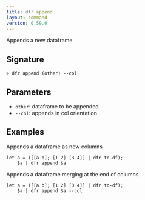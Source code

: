 ```yaml
---
title: dfr append
layout: command
version: 0.59.0
---
```


Appends a new dataframe

## Signature

```> dfr append (other) --col```

## Parameters

 -  `other`: dataframe to be appended
 -  `--col`: appends in col orientation

## Examples

Appends a dataframe as new columns
```shell
let a = ([[a b]; [1 2] [3 4]] | dfr to-df);
    $a | dfr append $a
```

Appends a dataframe merging at the end of columns
```shell
let a = ([[a b]; [1 2] [3 4]] | dfr to-df);
    $a | dfr append $a --col
```

